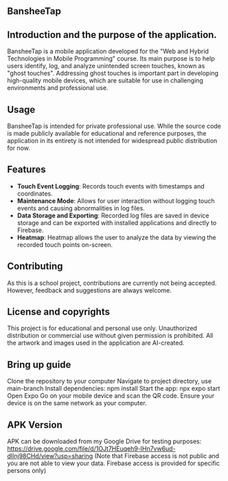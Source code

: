 ## BansheeTap

## Introduction and the purpose of the application.
BansheeTap is a mobile application developed for the "Web and Hybrid Technologies in Mobile Programming" course. Its main purpose is to help users identify, log, and analyze unintended screen touches, known as "ghost touches". Addressing ghost touches is important part in developing high-quality mobile devices, which are suitable for use in challenging environments and professional use.

## Usage
BansheeTap is intended for private professional use. While the source code is made publicly available for educational and reference purposes, the application in its entirety is not intended for widespread public distribution for now.

## Features
- **Touch Event Logging**: Records touch events with timestamps and coordinates.
- **Maintenance Mode**: Allows for user interaction without logging touch events and causing abnormalities in log files.
- **Data Storage and Exporting**: Recorded log files are saved in device storage and can be exported with installed applications and directly to Firebase.
- **Heatmap**: Heatmap allows the user to analyze the data by viewing the recorded touch points on-screen.
  
## Contributing
As this is a school project, contributions are currently not being accepted. However, feedback and suggestions are always welcome.

## License and copyrights
This project is for educational and personal use only. Unauthorized distribution or commercial use without given permission is prohibited. 
All the artwork and images used in the application are AI-created.

## Bring up guide

Clone the repository to your computer
Navigate to project directory, use main-branch
Install dependencies: npm install
Start the app: npx expo start
Open Expo Go on your mobile device and scan the QR code.
Ensure your device is on the same network as your computer.

## APK Version
APK can be downloaded from my Google Drive for testing purposes: https://drive.google.com/file/d/1OJt7HEuqeh9-lHn7vw6ud-dIlnj98CHd/view?usp=sharing
(Note that Firebase access is not public and you are not able to view your data. Firebase access is provided for specific persons only)
